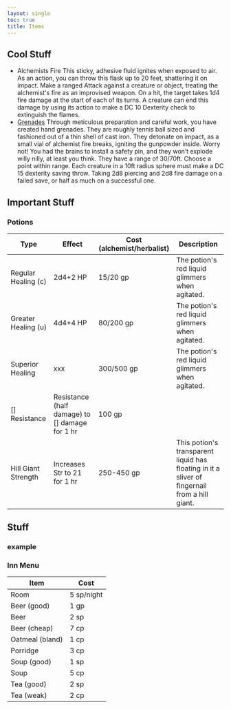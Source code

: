 ```yaml
---
layout: single
toc: true
title: Items
---
```


## Cool Stuff

- Alchemists Fire
This sticky, adhesive fluid ignites when exposed to air. As an action, you can throw this flask up to 20 feet, shattering it on impact. Make a ranged Attack against a creature or object, treating the alchemist's fire as an improvised weapon. On a hit, the target takes 1d4 fire damage at the start of each of its turns. A creature can end this damage by using its action to make a DC 10 Dexterity check to extinguish the flames.
- [Grenades](https://homebrewery.naturalcrit.com/share/1Lb_PMFBNfk9gcj-JkzzGdZFWENkYe8yqLJ0pmtrNckTY)
Through meticulous preparation and careful work, you have created hand grenades. They are roughly tennis ball sized and fashioned out of a thin shell of cast iron. They detonate on impact, as a small vial of alchemist fire breaks, igniting the gunpowder inside. Worry not! You had the brains to install a safety pin, and they won’t explode willy nilly, at least you think. They have a range of 30/70ft. Choose a point within range. Each creature in a 10ft radius sphere must make a DC 15 dexterity saving throw. Taking 2d8 piercing and 2d8 fire damage on a failed save, or half as much on a successful one.


## Important Stuff

### Potions

| Type | Effect | Cost (alchemist/herbalist) | Description |
| ---- | ------ | -------------------------- | ----------- |
| Regular Healing (c) | 2d4+2 HP | 15/20 gp | The potion's red liquid glimmers when agitated. |
| Greater Healing (u) | 4d4+4 HP | 80/200 gp | The potion's red liquid glimmers when agitated. |
| Superior Healing | xxx | 300/500 gp | The potion's red liquid glimmers when agitated. |
| \[\] Resistance | Resistance (half damage) to \[\] damage for 1 hr | 100 gp | |
| Hill Giant Strength | Increases Str to 21 for 1 hr | 250-450 gp | This potion's transparent liquid has floating in it a sliver of fingernail from a hill giant. |

## Stuff

### example

### Inn Menu

| Item | Cost |
| ---- | ---- |
| Room | 5 sp/night |
| Beer (good) | 1 gp |
| Beer | 2 sp |
| Beer (cheap) | 7 cp |
| Oatmeal (bland) | 1 cp |
| Porridge | 3 cp |
| Soup (good) | 1 sp |
| Soup | 5 cp |
| Tea (good) | 2 sp |
| Tea (weak) | 2 cp |